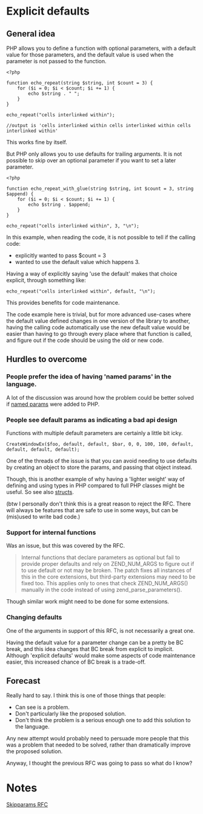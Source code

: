 # Explicit defaults 

## General idea

PHP allows you to define a function with optional parameters, with a default value for those parameters, and the default value is used when the parameter is not passed to the function.

```
<?php

function echo_repeat(string $string, int $count = 3) {
    for ($i = 0; $i < $count; $i += 1) {
        echo $string . " ";
    }
}

echo_repeat("cells interlinked within");

//output is 'cells interlinked within cells interlinked within cells interlinked within'
```

This works fine by itself. 

But PHP only allows you to use defaults for trailing arguments. It is not possible to skip over an optional parameter if you want to set a later parameter.

```
<?php
  
function echo_repeat_with_glue(string $string, int $count = 3, string $append) {
    for ($i = 0; $i < $count; $i += 1) {
        echo $string . $append;
    }
}

echo_repeat("cells interlinked within", 3, "\n");
```

In this example, when reading the code, it is not possible to tell if the calling code:

* explicitly wanted to pass $count = 3
* wanted to use the default value which happens 3.

Having a way of explicitly saying 'use the default' makes that choice explicit, through something like:

```
echo_repeat("cells interlinked within", default, "\n");
```

This provides benefits for code maintenance.

The code example here is trivial, but for more advanced use-cases where the default value defined changes in one version of the library to another, having the calling code automatically use the new default value would be easier than having to go through every place where that function is called, and figure out if the code should be using the old or new code.  


## Hurdles to overcome


### People prefer the idea of having 'named params' in the language. 

A lot of the discussion was around how the problem could be better solved if [named params](https://github.com/Danack/RfcCodex/blob/master/named_params.md) were added to PHP. 

### People see default params as indicating a bad api design

Functions with multiple default parameters are certainly a little bit icky.

```
CreateWindowEx($foo, default, default, $bar, 0, 0, 100, 100, default, default, default, default); 
```

One of the threads of the issue is that you can avoid needing to use defaults by creating an object to store the params, and passing that object instead. 

Though, this is another example of why having a 'lighter weight' way of defining and using types in PHP compared to full PHP classes might be useful. So see also [structs](https://github.com/Danack/RfcCodex/blob/master/structs.md).

(btw I personally don't think this is a great reason to reject the RFC. There will always be features that are safe to use in some ways, but can be (mis)used to write bad code.)


### Support for internal functions 

Was an issue, but this was covered by the RFC.

> Internal functions that declare parameters as optional but fail to provide proper defaults and rely on ZEND_NUM_ARGS to figure out if to use default or not may be broken. The patch fixes all instances of this in the core extensions, but third-party extensions may need to be fixed too. This applies only to ones that check ZEND_NUM_ARGS() manually in the code instead of using zend_parse_parameters().

Though similar work might need to be done for some extensions.

### Changing defaults

One of the arguments in support of this RFC, is not necessarily a great one.

Having the default value for a parameter change can be a pretty be BC break, and this idea changes that BC break from explicit to implicit. Although 'explicit defaults' would make some aspects of code maintenance easier, this increased chance of BC break is a trade-off.

## Forecast

Really hard to say. I think this is one of those things that people:

* Can see is a problem.
* Don't particularly like the proposed solution.
* Don't think the problem is a serious enough one to add this solution to the language.

Any new attempt would probably need to persuade more people that this was a problem that needed to be solved, rather than dramatically improve the proposed solution.

Anyway, I thought the previous RFC was going to pass so what do I know?

# Notes

[Skipparams RFC](https://wiki.php.net/rfc/skipparams) 



